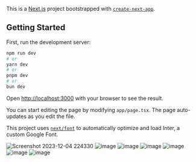 This is a [Next.js](https://nextjs.org/) project bootstrapped with [`create-next-app`](https://github.com/vercel/next.js/tree/canary/packages/create-next-app).

## Getting Started

First, run the development server:

```bash
npm run dev
# or
yarn dev
# or
pnpm dev
# or
bun dev
```

Open [http://localhost:3000](http://localhost:3000) with your browser to see the result.

You can start editing the page by modifying `app/page.tsx`. The page auto-updates as you edit the file.

This project uses [`next/font`](https://nextjs.org/docs/basic-features/font-optimization) to automatically optimize and load Inter, a custom Google Font.

![Screenshot 2023-12-04 224330](https://github.com/Abhinav-gupta103/TechNews/assets/101502988/31583253-2382-4bfb-bf0b-0ec8e02d0899)
![image](https://github.com/Abhinav-gupta103/TechNews/assets/101502988/12c9c806-bed2-4fc2-ab65-f84431e0301b)
![image](https://github.com/Abhinav-gupta103/TechNews/assets/101502988/1f643b72-78f0-4a8a-943b-271f2e56b29b)
![image](https://github.com/Abhinav-gupta103/TechNews/assets/101502988/a88e6663-a0f0-4fdb-9fc9-0e617371bb16)
![image](https://github.com/Abhinav-gupta103/TechNews/assets/101502988/1e4f59c4-8651-4699-a2c9-1ab915e32760)
![image](https://github.com/Abhinav-gupta103/TechNews/assets/101502988/7a881f56-7269-4419-8011-6c92e5e7bf1a)
![image](https://github.com/Abhinav-gupta103/TechNews/assets/101502988/b00e18fa-e13d-4632-99a8-059c3fbde7a2)


